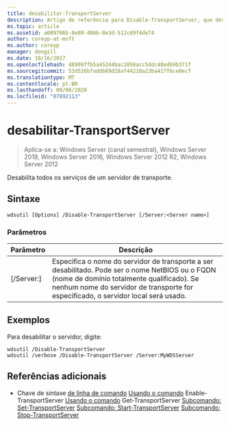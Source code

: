 ```yaml
---
title: desabilitar-TransportServer
description: Artigo de referência para Disable-TransportServer, que desabilita todos os serviços para um servidor de transporte.
ms.topic: article
ms.assetid: a009706b-8e89-486b-8e3d-512cd9f4de74
author: coreyp-at-msft
ms.author: coreyp
manager: dongill
ms.date: 10/16/2017
ms.openlocfilehash: 48909ffb5a452d4bac1058acc5ddc48ed69b371f
ms.sourcegitcommit: 53d526bfeddb89d28af44210a23ba417f6ce0ecf
ms.translationtype: MT
ms.contentlocale: pt-BR
ms.lasthandoff: 08/06/2020
ms.locfileid: "87892113"
---
```

# <a name="disable-transportserver"></a>desabilitar-TransportServer

> Aplica-se a: Windows Server (canal semestral), Windows Server 2019, Windows Server 2016, Windows Server 2012 R2, Windows Server 2012

Desabilita todos os serviços de um servidor de transporte.

## <a name="syntax"></a>Sintaxe
```
wdsutil [Options] /Disable-TransportServer [/Server:<Server name>]
```
### <a name="parameters"></a>Parâmetros
|Parâmetro|Descrição|
|-------|--------|
|[/Server:<Server name>]|Especifica o nome do servidor de transporte a ser desabilitado. Pode ser o nome NetBIOS ou o FQDN (nome de domínio totalmente qualificado). Se nenhum nome do servidor de transporte for especificado, o servidor local será usado.|
## <a name="examples"></a>Exemplos
Para desabilitar o servidor, digite:
```
wdsutil /Disable-TransportServer
wdsutil /verbose /Disable-TransportServer /Server:MyWDSServer
```
## <a name="additional-references"></a>Referências adicionais
- Chave de sintaxe [de linha de comando](command-line-syntax-key.md) 
 [Usando o comando](using-the-enable-transportserver-command.md) 
 Enable-TransportServer [Usando o comando](using-the-get-transportserver-command.md) 
 Get-TransportServer [Subcomando: Set-TransportServer](subcommand-set-transportserver.md) 
 [Subcomando: Start-TransportServer](subcommand-start-transportserver.md) 
 [Subcomando: Stop-TransportServer](subcommand-stop-transportserver.md)
